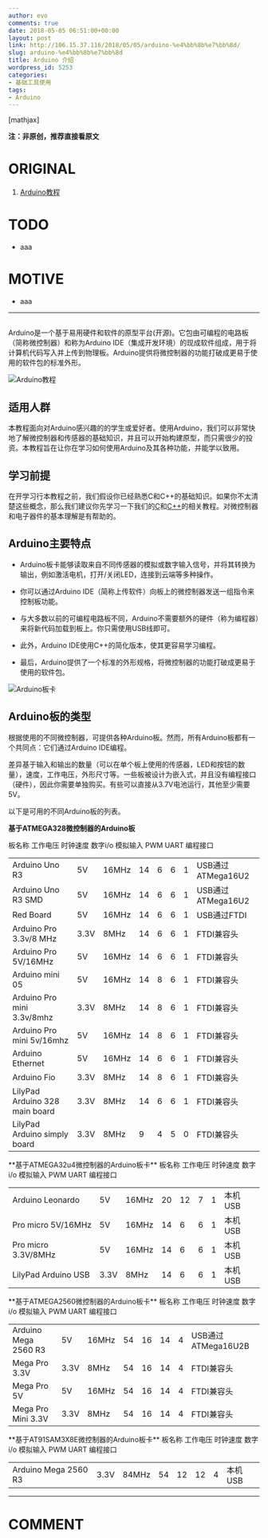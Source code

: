 ```yaml
---
author: evo
comments: true
date: 2018-05-05 06:51:00+00:00
layout: post
link: http://106.15.37.116/2018/05/05/arduino-%e4%bb%8b%e7%bb%8d/
slug: arduino-%e4%bb%8b%e7%bb%8d
title: Arduino 介绍
wordpress_id: 5253
categories:
- 基础工具使用
tags:
- Arduino
---
```


<!-- more -->

[mathjax]

**注：非原创，推荐直接看原文**


# ORIGINAL





 	
  1. [Arduino教程](https://www.w3cschool.cn/arduino/)




# TODO





 	
  * aaa




# MOTIVE





 	
  * aaa





* * *































## 






Arduino是一个基于易用硬件和软件的原型平台(开源)。它包由可编程的电路板（简称微控制器）和称为Arduino IDE（集成开发环境）的现成软件组成，用于将计算机代码写入并上传到物理板。Arduino提供将微控制器的功能打破成更易于使用的软件包的标准外形。

![Arduino教程](https://www.w3cschool.cn/attachments/image/20170105/1483603420630934.png)


## 适用人群


本教程面向对Arduino感兴趣的的学生或爱好者。使用Arduino，我们可以非常快地了解微控制器和传感器的基础知识，并且可以开始构建原型，而只需很少的投资。本教程旨在让你在学习如何使用Arduino及其各种功能，并能学以致用。


## 学习前提


在开学习行本教程之前，我们假设你已经熟悉C和C++的基础知识。如果你不太清楚这些概念，那么我们建议你先学习一下我们的[C](https://www.w3cschool.cn/c/)和[C++](https://www.w3cschool.cn/cpp/)的相关教程。对微控制器和电子器件的基本理解是有帮助的。


## Arduino主要特点





 	
  * Arduino板卡能够读取来自不同传感器的模拟或数字输入信号，并将其转换为输出，例如激活电机，打开/关闭LED，连接到云端等多种操作。

 	
  * 你可以通过Arduino IDE（简称上传软件）向板上的微控制器发送一组指令来控制板功能。

 	
  * 与大多数以前的可编程电路板不同，Arduino不需要额外的硬件（称为编程器）来将新代码加载到板上。你只需使用USB线即可。

 	
  * 此外，Arduino IDE使用C++的简化版本，使其更容易学习编程。

 	
  * 最后，Arduino提供了一个标准的外形规格，将微控制器的功能打破成更易于使用的软件包。




![Arduino板卡](http://www.w3cschool.cn/attachments/tuploads/arduino/board.jpg)







## Arduino板的类型


根据使用的不同微控制器，可提供各种Arduino板。然而，所有Arduino板都有一个共同点：它们通过Arduino IDE编程。

差异基于输入和输出的数量（可以在单个板上使用的传感器，LED和按钮的数量），速度，工作电压，外形尺寸等。一些板被设计为嵌入式，并且没有编程接口（硬件），因此你需要单独购买。有些可以直接从3.7V电池运行，其他至少需要5V。

以下是可用的不同Arduino板的列表。

**基于ATMEGA328微控制器的Arduino板**
<table >
<tbody >
<tr >
板名称
工作电压
时钟速度
数字i/o
模拟输入
PWM
UART
编程接口
</tr>
<tr >

<td >Arduino Uno R3
</td>

<td >5V
</td>

<td >16MHz
</td>

<td >14
</td>

<td >6
</td>

<td >6
</td>

<td >1
</td>

<td >USB通过ATMega16U2
</td>
</tr>
<tr >

<td >Arduino Uno R3 SMD
</td>

<td >5V
</td>

<td >16MHz
</td>

<td >14
</td>

<td >6
</td>

<td >6
</td>

<td >1
</td>

<td >USB通过ATMega16U2
</td>
</tr>
<tr >

<td >Red Board
</td>

<td >5V
</td>

<td >16MHz
</td>

<td >14
</td>

<td >6
</td>

<td >6
</td>

<td >1
</td>

<td >USB通过FTDI
</td>
</tr>
<tr >

<td >Arduino Pro 3.3v/8 MHz
</td>

<td >3.3V
</td>

<td >8MHz
</td>

<td >14
</td>

<td >6
</td>

<td >6
</td>

<td >1
</td>

<td >FTDI兼容头
</td>
</tr>
<tr >

<td >Arduino Pro 5V/16MHz
</td>

<td >5V
</td>

<td >16MHz
</td>

<td >14
</td>

<td >6
</td>

<td >6
</td>

<td >1
</td>

<td >FTDI兼容头
</td>
</tr>
<tr >

<td >Arduino mini 05
</td>

<td >5V
</td>

<td >16MHz
</td>

<td >14
</td>

<td >8
</td>

<td >6
</td>

<td >1
</td>

<td >FTDI兼容头
</td>
</tr>
<tr >

<td >Arduino Pro mini 3.3v/8mhz
</td>

<td >3.3V
</td>

<td >8MHz
</td>

<td >14
</td>

<td >8
</td>

<td >6
</td>

<td >1
</td>

<td >FTDI兼容头
</td>
</tr>
<tr >

<td >Arduino Pro mini 5v/16mhz
</td>

<td >5V
</td>

<td >16MHz
</td>

<td >14
</td>

<td >8
</td>

<td >6
</td>

<td >1
</td>

<td >FTDI兼容头
</td>
</tr>
<tr >

<td >Arduino Ethernet
</td>

<td >5V
</td>

<td >16MHz
</td>

<td >14
</td>

<td >6
</td>

<td >6
</td>

<td >1
</td>

<td >FTDI兼容头
</td>
</tr>
<tr >

<td >Arduino Fio
</td>

<td >3.3V
</td>

<td >8MHz
</td>

<td >14
</td>

<td >8
</td>

<td >6
</td>

<td >1
</td>

<td >FTDI兼容头
</td>
</tr>
<tr >

<td >LilyPad Arduino 328 main board
</td>

<td >3.3V
</td>

<td >8MHz
</td>

<td >14
</td>

<td >6
</td>

<td >6
</td>

<td >1
</td>

<td >FTDI兼容头
</td>
</tr>
<tr >

<td >LilyPad Arduino simply board
</td>

<td >3.3V
</td>

<td >8MHz
</td>

<td >9
</td>

<td >4
</td>

<td >5
</td>

<td >0
</td>

<td >FTDI兼容头
</td>
</tr>
</tbody>
</table>
**基于ATMEGA32u4微控制器的Arduino板卡**
<table >
<tbody >
<tr >
板名称
工作电压
时钟速度
数字i/o
模拟输入
PWM
UART
编程接口
</tr>
<tr >

<td >Arduino Leonardo
</td>

<td >5V
</td>

<td >16MHz
</td>

<td >20
</td>

<td >12
</td>

<td >7
</td>

<td >1
</td>

<td >本机USB
</td>
</tr>
<tr >

<td >Pro micro 5V/16MHz
</td>

<td >5V
</td>

<td >16MHz
</td>

<td >14
</td>

<td >6
</td>

<td >6
</td>

<td >1
</td>

<td >本机USB
</td>
</tr>
<tr >

<td >Pro micro 3.3V/8MHz
</td>

<td >5V
</td>

<td >16MHz
</td>

<td >14
</td>

<td >6
</td>

<td >6
</td>

<td >1
</td>

<td >本机USB
</td>
</tr>
<tr >

<td >LilyPad Arduino USB
</td>

<td >3.3V
</td>

<td >8MHz
</td>

<td >14
</td>

<td >6
</td>

<td >6
</td>

<td >1
</td>

<td >本机USB
</td>
</tr>
</tbody>
</table>
**基于ATMEGA2560微控制器的Arduino板卡**
<table >
<tbody >
<tr >
板名称
工作电压
时钟速度
数字i/o
模拟输入
PWM
UART
编程接口
</tr>
<tr >

<td >Arduino Mega 2560 R3
</td>

<td >5V
</td>

<td >16MHz
</td>

<td >54
</td>

<td >16
</td>

<td >14
</td>

<td >4
</td>

<td >USB通过ATMega16U2B
</td>
</tr>
<tr >

<td >Mega Pro 3.3V
</td>

<td >3.3V
</td>

<td >8MHz
</td>

<td >54
</td>

<td >16
</td>

<td >14
</td>

<td >4
</td>

<td >FTDI兼容头
</td>
</tr>
<tr >

<td >Mega Pro 5V
</td>

<td >5V
</td>

<td >16MHz
</td>

<td >54
</td>

<td >16
</td>

<td >14
</td>

<td >4
</td>

<td >FTDI兼容头
</td>
</tr>
<tr >

<td >Mega Pro Mini 3.3V
</td>

<td >3.3V
</td>

<td >8MHz
</td>

<td >54
</td>

<td >16
</td>

<td >14
</td>

<td >4
</td>

<td >FTDI兼容头
</td>
</tr>
</tbody>
</table>
**基于AT91SAM3X8E微控制器的Arduino板卡**
<table >
<tbody >
<tr >
板名称
工作电压
时钟速度
数字i/o
模拟输入
PWM
UART
编程接口
</tr>
<tr >

<td >Arduino Mega 2560 R3
</td>

<td >3.3V
</td>

<td >84MHz
</td>

<td >54
</td>

<td >12
</td>

<td >12
</td>

<td >4
</td>

<td >本机USB
</td>
</tr>
</tbody>
</table>




























* * *





# COMMENT



